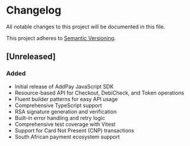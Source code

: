 # Changelog

All notable changes to this project will be documented in this file.

This project adheres to [Semantic Versioning](https://semver.org/spec/v2.0.0.html).

## [Unreleased]

### Added
- Initial release of AddPay JavaScript SDK
- Resource-based API for Checkout, DebiCheck, and Token operations
- Fluent builder patterns for easy API usage
- Comprehensive TypeScript support
- RSA signature generation and verification
- Built-in error handling and retry logic
- Comprehensive test coverage with Vitest
- Support for Card Not Present (CNP) transactions
- South African payment ecosystem support